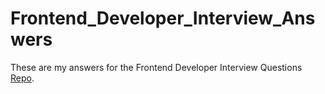# Frontend_Developer_Interview_Answers
These are my answers for the Frontend Developer Interview Questions [Repo](https://github.com/h5bp/Front-end-Developer-Interview-Questions).
